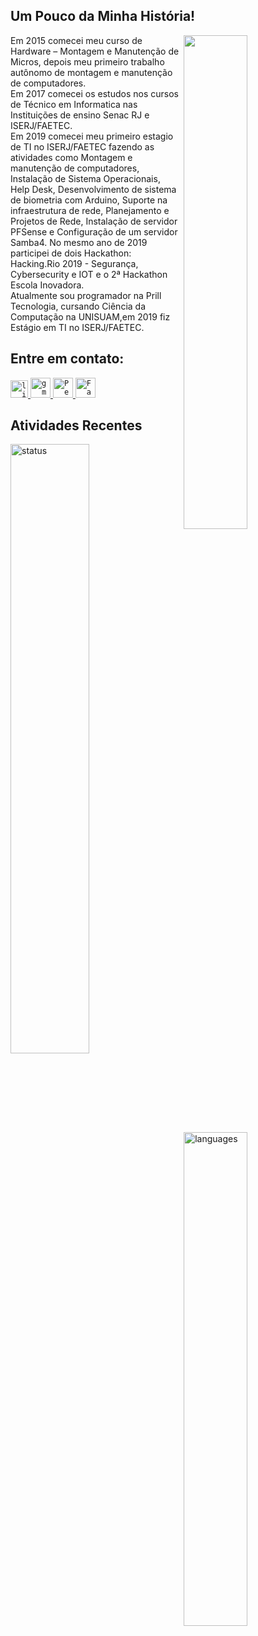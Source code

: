 ## Um Pouco da Minha História!
<img src="https://media1.tenor.com/images/3ad78457ce76be8ff1b3392382d49a70/tenor.gif" align="right" width="45%">

<p>
  Em 2015 comecei meu curso de Hardware – Montagem e Manutenção de Micros, depois meu primeiro trabalho autônomo de montagem e manutenção de computadores.<br>
  Em 2017 comecei os estudos nos cursos de Técnico em Informatica nas Instituições de ensino Senac RJ e ISERJ/FAETEC.<br>
  Em 2019 comecei meu primeiro estagio de TI no ISERJ/FAETEC fazendo as atividades como Montagem e manutenção de computadores, Instalação de Sistema Operacionais, Help Desk,     Desenvolvimento de sistema de biometria com Arduino, Suporte na infraestrutura de rede, Planejamento e Projetos de Rede, Instalação de servidor PFSense e Configuração de um servidor Samba4. No mesmo ano de 2019 participei de dois Hackathon: Hacking.Rio 2019 - Segurança, Cybersecurity e IOT e o 2ª Hackathon Escola Inovadora.<br> 
  Atualmente sou programador na Prill Tecnologia, cursando Ciência da Computação na UNISUAM,em 2019 fiz Estágio em TI no ISERJ/FAETEC.</p>

## Entre em contato:

<a href="https://www.linkedin.com/in/victor-manuel-373482164/">
  <code><img alt="linkedin" width="28" src="https://www.flaticon.com/svg/static/icons/svg/1383/1383262.svg" /></code>
</a>

<a href="mailto:victormbg2000@gmail.com">
  <code><img alt="gmail" width="32" src="https://www.flaticon.com/svg/static/icons/svg/324/324123.svg" /></code>
</a>

<a href="https://dev.to/victormbg">
  <code><img alt="Perfil DEV" width="32" src="https://d2fltix0v2e0sb.cloudfront.net/dev-badge.svg"/></code>
</a>

<a href="https://web.facebook.com/victor.manuel.134">
  <code><img alt="Facebook" width="32" src="https://imagepng.org/wp-content/uploads/2017/09/facebook-icone-icon-1.png"/></code>
</a>

<br/>

## Atividades Recentes
<img align="left" width="50%" src="https://github-readme-stats.vercel.app/api?username=Victormbg&hide=contribs,prs&show_icons=true&theme=dark" alt="status"/>
<img align="right" width="45%" src="https://github-readme-stats.vercel.app/api/top-langs/?username=Victormbg&layout=compact&theme=dark" alt="languages"/>
